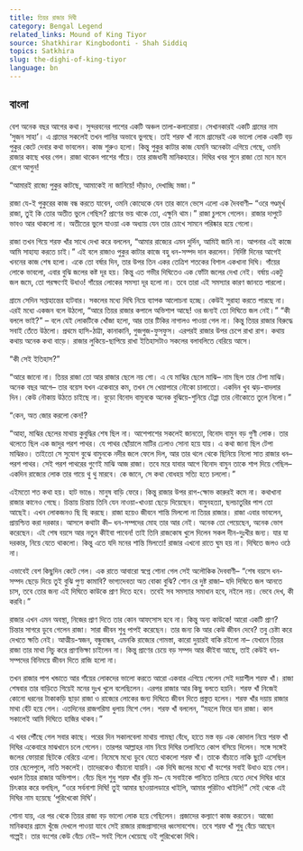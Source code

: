 ```yaml
---
title: তিয়র রাজার দিঘী
category: Bengal Legend
related_links: Mound of King Tiyor
source: Shatkhirar Kingbodonti - Shah Siddiq
topics: Satkhira
slug: the-dighi-of-king-tiyor
language: bn
---
```


## বাংলা

বেশ অনেক বছর আগের কথা। সুন্দরবনের পাশের একটি অঞ্চল তালা-কলারোয়া। সেখানকারই একটি গ্রামের নাম ‘সুজন সাহা’। এ গ্রামের সকলেই তখন পানির অভাবে ভুগছে। তাই শরফ খাঁ নামে গ্রামেরই এক ভালো লোক একটি বড় পুকুর কেটে দেবার কথা ভাবলেন। কাজ শুরুও হলো। কিন্তু পুকুর কাটার কাজ যেমনি অনেকটা এগিয়ে গেছে, ওমনি রাজার কাছে খবর গেল। রাজা থাকেন পাশের গাঁয়ে। তার রাজধানী মানিকহারে। দিঘির খবর শুনে রাজা তো মনে মনে রেগে আগুন!

“আমারই রাজ্যে পুকুর কাটছে, আমাকেই না জানিয়ে! দাঁড়াও, দেখাচ্ছি মজা।”

রাজা যে-ই পুকুরের কাজ বন্ধ করতে যাবেন, ওমনি কোত্থেকে যেন তার কানে ভেসে এলো এক দৈববাণী– “ওরে গণ্ডমূর্খ রাজা, তুই কি তোর অতীত ভুলে গেছিস? প্রাণের ভয় থাকে তো, এক্ষুনি থাম।” রাজা চুপসে গেলেন। রাজার দাপুটে ভাবও আর থাকলো না। অতীতের ভুলে যাওয়া এক অধ্যায় যেন তার চোখে সামনে পরিষ্কার হয়ে গেলো।

রাজা তখন গিয়ে শরফ খাঁর সাথে দেখা করে বললেন, “আমার রাজ্যের এমন দুর্দিন, আমিই জানি না। আপনার এই কাজে আমি সাহায্য করতে চাই।” এই বলে রাজাও পুকুর কাটার কাজে বহু ধন-সম্পদ দান করলেন। নির্দিষ্ট দিনের আগেই খননের কাজ শেষ হলো। একে তো বর্ষার দিন, তার উপর তিন একর তেত্রিশ শতকের বিশাল একখানা দিঘি। গাঁয়ের লোকে ভাবলো, এবার বুঝি জলের কষ্ট দূর হয়। কিন্তু এত গভীর দিঘিতেও এক ফোঁটা জলের দেখা নেই। বর্ষায় একটু জল জমে, তো পরক্ষণেই উধাও! গাঁয়ের লোকের সমস্যা দূর হলো না। তবে তারা এই সমস্যার কারণ জানতে পারলো।

গ্রামে সেদিন সপ্তাহান্তের হাটবার। সকলের মধ্যে দিঘি নিয়ে ব্যাপক আলোচনা হচ্ছে। কেউই সুরাহা করতে পারছে না। এরই মধ্যে একজন বলে উঠলো, “আরে তিয়র রাজার কপালে অভিশাপ আছে! ওর জন্যই তো দিঘিতে জল নেই।” “কী বললে ভাই?” – বলে যেই লোকটিকে খোঁজা হলো, আর তার টিকির নাগালও পাওয়া গেল না। কিন্তু তিয়র রাজার বিরুদ্ধে সবাই তেঁতে উঠলো। প্রথমে হাসি-ঠাট্টা, কানাকানি, গুজগুজ-ফুসফুস। এরপরই রাজার উপর চেপে রাখা রাগ। কথায় কথায় অনেক কথা বাড়ে। রাজার লুকিয়ে-ছাপিয়ে রাখা ইতিহাসটাও সকলের বলাবলিতে বেরিয়ে আসে।

“কী সেই ইতিহাস?”

“আরে জানো না। তিয়র রাজা তো আর রাজার ছেলে নয় গো। এ যে মাঝির ছেলে মাঝি– নাম ছিল তার টেপা মাঝি। অনেক বছর আগে– তার বয়েস যখন একেবারে কম, তখন সে খেয়াপারে নৌকো চালাতো। একদিন খুব ঝড়-বাদলার দিন। কেউ নৌকায় উঠতে চাইছে না। বুড়ো বিনোদ বামুনকে অনেক বুঝিয়ে-শুনিয়ে টেপ্পা তার নৌকোতে তুলে নিলো।”

“কেন, অত জোর করলো কেন!?

“আহা, মাঝির ছেলের মাথায় কুবুদ্ধির শেষ ছিল না। আশেপাশের সকলেই জানতো, বিনোদ বামুন বড় গুণী লোক। তার থলেতে ছিল এক জাদুর পরশ পাথর। যে পাথর ছোঁয়ালে মাটির ঢেলাও সোনা হয়ে যায়। এ কথা জানা ছিল টেপা মাঝিরও। তাইতো সে সুযোগ বুঝে বামুনকে নদীর জলে ফেলে দিল, আর তার থলে থেকে ছিনিয়ে নিলো সাত রাজার ধন– পরশ পাথর। সেই পরশ পাথরের গুণেই মাঝি আজ রাজা। তবে মরে যাবার আগে বিনোদ বামুন তাকে শাপ দিয়ে গেছিল– একদিন রাজ্যের লোক তার গায়ে থু থু মারবে। কে জানে, সে কথা বোধহয় সত্যি হতে চললো।”

এইমতো শত কথা হয়। হাট ভাঙে। মানুষ বাড়ি ফেরে। কিন্তু রাজার উপর রাগ-ক্ষোভ কারুরই কমে না। কথাখানা রাজার কানেও গেছে। চিন্তায় চিন্তায় তিনি যেন নাওয়া-খাওয়া ছেড়ে দিয়েছেন। বামুনহত্যা, ছলচাতুরির পাপ তো আছেই। এখন লোকজনও ছি ছি করছে। রাজা হয়েও জীবনে শান্তি মিললো না তিয়র রাজার। রাজা এবার ভাবলেন, প্রায়শ্চিত্ত করা দরকার। আসলে কথাটা কী– ধন-সম্পদের মোহ তার আর নেই। অনেক তো পেয়েছেন, অনেক ভোগ করেছেন। এই শেষ বয়সে আর নতুন কীইবা পাবেন! তাই তিনি রাজকোষ খুলে দিলেন সকল দীন-দুঃখীর জন্য। যার যা দরকার, নিয়ে যেতে থাকলো। কিন্তু এতে যদি মনের শান্তি মিলতো! রাজার এখনো রাতে ঘুম হয় না। দিঘিতে জলও ওঠে না।

এভাবেই বেশ কিছুদিন কেটে গেল। এক রাতে আবারো স্বপ্নে শোনা গেল সেই অলৌকিক দৈববাণী– “শেষ বয়সে ধন-সম্পদ ছেড়ে দিয়ে তুই বুঝি পুণ্য কামাবি? ভাগ্যদেবতা অত বোকা বুঝি? শোন রে দুষ্ট রাজা– যদি দিঘিতে জল আনতে চাস, তবে তোর জন্য এই দিঘিতে কাউকে প্রাণ দিতে হবে। তবেই সব সমস্যার সমাধান হবে, নইলে নয়। ভেবে দেখ, কী করবি।”

রাজার এখন এমন অবস্থা, নিজের প্রাণ দিতে তার কোন আফসোস হবে না। কিন্তু অন্য কাউকে! আরো একটি প্রাণ? চিন্তার সাগরে ডুবে গেলেন রাজা। সারা জীবন শুধু পাপই করেছেন। তার জন্য কি আর কেউ জীবন দেবে? তবু চেষ্টা করে দেখতে ক্ষতি নেই। আত্মীয়-স্বজন, বন্ধুবান্ধব, এমনকি রাজ্যের গোমস্তা, কারো দুয়ারই বাকি রইলো না– যেখানে তিয়র রাজা তার মাথা নিচু করে প্রাণভিক্ষা চাইলেন না। কিন্তু প্রাণের চেয়ে বড় সম্পদ আর কীইবা আছে, তাই কেউই ধন-সম্পদের বিনিময়ে জীবন দিতে রাজি হলো না।

তখন রাজার পাপ খন্ডাতে আর গাঁয়ের লোকদের ভালো করতে আরো একবার এগিয়ে গেলেন সেই দয়াশীল শরফ খাঁ। রাজা শেষবার তার বাড়িতে গিয়েই মনের দুঃখ খুলে বলেছিলেন। এরপর রাজার আর কিছু বলতে হয়নি। শরফ খাঁ নিজেই কোনো ধরনের টাকাকড়ি ছাড়া রাজা ও রাজ্যের লোকের জন্য দিঘিতে জীবন দিতে প্রস্তুত হলেন। শরফ খাঁর দয়ায় রাজার মাথা হেঁট হয়ে গেল। এতদিনের রাজগরিমা ধুলায় মিশে গেল। শরফ খাঁ বললেন, “মহলে ফিরে যান রাজা। কাল সকালেই আমি দিঘিতে হাজির থাকব।”

এ খবর পৌঁছে গেল সবার কাছে। পরের দিন সকালবেলা মাথায় গামছা বেঁধে, হাতে মস্ত বড় এক কোদাল নিয়ে শরফ খাঁ দিঘির একেবারে মাঝখানে চলে গেলেন। তারপর আল্লাহর নাম নিয়ে দিঘির তলানিতে কোপ বসিয়ে দিলেন। সঙ্গে সঙ্গেই জলের ফোয়ারা ছিটকে বেরিয়ে এলো। নিমেষে মধ্যে ডুবে যেতে থাকলো শরফ খাঁ। তাকে বাঁচাতে নাকি ছুটে এসেছিল তার ছেলেপুলে, নাতি সকলেই। তাদেরকেও বাঁচানো যায়নি। এক দিঘি জলের মধ্যে খাঁ বংশের সবাই উধাও হয়ে গেল। খণ্ডাল তিয়র রাজার অভিশাপ। বেঁচে ছিল শুধু শরফ খাঁর বুড়ি মা– যে সবাইকে পানিতে তলিয়ে যেতে দেখে দিঘির ধারে চিৎকার করে বলছিল, “ওরে সর্বনাশা দিঘি! তুই আমার ছাওয়ালডারে খাইলি, আমার পুরিটাও খাইলি!” সেই থেকে এই দিঘির নাম হয়েছে ‘পুরিখেকো দিঘি’।

শোনা যায়, এর পর থেকে তিয়র রাজা বড় ভালো লোক হয়ে গেছিলেন। প্রজাদের কল্যাণে কাজ করতেন। আজো মানিকহার গ্রামে খুঁজে দেখলে পাওয়া যাবে সেই রাজার রাজপ্রাসাদের ধ্বংসাবশেষ। তবে শরফ খাঁ শুধু বেঁচে আছেন গল্পেই। তার বংশের কেউ বেঁচে নেই– সবই গিলে খেয়েছে ওই পুরিখেকো দিঘি।

